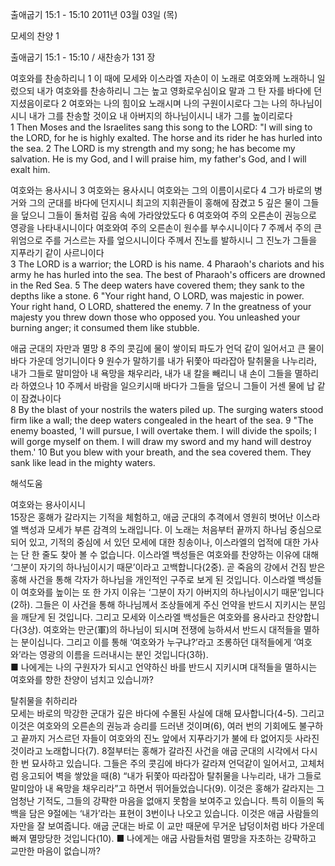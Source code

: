 출애굽기 15:1 - 15:10 
2011년 03월 03일 (목)

모세의 찬양 1



출애굽기 15:1 - 15:10 / 새찬송가 131 장


여호와를 찬송하리니
1 이 때에 모세와 이스라엘 자손이 이 노래로 여호와께 노래하니 일렀으되 내가 여호와를 찬송하리니 그는 높고 영화로우심이요 말과 그 탄 자를 바다에 던지셨음이로다 2 여호와는 나의 힘이요 노래시며 나의 구원이시로다 그는 나의 하나님이시니 내가 그를 찬송할 것이요 내 아버지의 하나님이시니 내가 그를 높이리로다  
1 Then Moses and the Israelites sang this song to the LORD: "I will sing to the LORD, for he is highly exalted. The horse and its rider he has hurled into the sea. 2 The LORD is my strength and my song; he has become my salvation. He is my God, and I will praise him, my father's God, and I will exalt him.

여호와는 용사시니
3 여호와는 용사시니 여호와는 그의 이름이시로다 4 그가 바로의 병거와 그의 군대를 바다에 던지시니 최고의 지휘관들이 홍해에 잠겼고 5 깊은 물이 그들을 덮으니 그들이 돌처럼 깊음 속에 가라앉았도다 6 여호와여 주의 오른손이 권능으로 영광을 나타내시니이다 여호와여 주의 오른손이 원수를 부수시니이다 7 주께서 주의 큰 위엄으로 주를 거스르는 자를 엎으시니이다 주께서 진노를 발하시니 그 진노가 그들을 지푸라기 같이 사르니이다  
3 The LORD is a warrior; the LORD is his name. 4 Pharaoh's chariots and his army he has hurled into the sea. The best of Pharaoh's officers are drowned in the Red Sea. 5 The deep waters have covered them; they sank to the depths like a stone. 6 "Your right hand, O LORD, was majestic in power. Your right hand, O LORD, shattered the enemy. 7 In the greatness of your majesty you threw down those who opposed you. You unleashed your burning anger; it consumed them like stubble. 

애굽 군대의 자만과 멸망
8 주의 콧김에 물이 쌓이되 파도가 언덕 같이 일어서고 큰 물이 바다 가운데 엉기니이다 9 원수가 말하기를 내가 뒤쫓아 따라잡아 탈취물을 나누리라, 내가 그들로 말미암아 내 욕망을 채우리라, 내가 내 칼을 빼리니 내 손이 그들을 멸하리라 하였으나 10 주께서 바람을 일으키시매 바다가 그들을 덮으니 그들이 거센 물에 납 같이 잠겼나이다  
8 By the blast of your nostrils the waters piled up. The surging waters stood firm like a wall; the deep waters congealed in the heart of the sea. 9 "The enemy boasted, 'I will pursue, I will overtake them. I will divide the spoils; I will gorge myself on them. I will draw my sword and my hand will destroy them.' 10 But you blew with your breath, and the sea covered them. They sank like lead in the mighty waters.

해석도움





여호와는 용사이시니  
15장은 홍해가 갈라지는 기적을 체험하고, 애굽 군대의 추격에서 영원히 벗어난 이스라엘 백성과 모세가 부른 감격의 노래입니다. 이 노래는 처음부터 끝까지 하나님 중심으로 되어 있고, 기적의 중심에 서 있던 모세에 대한 칭송이나, 이스라엘의 업적에 대한 가사는 단 한 줄도 찾아 볼 수 없습니다. 이스라엘 백성들은 여호와를 찬양하는 이유에 대해 ‘그분이 자기의 하나님이시기 때문’이라고 고백합니다(2중). 곧 죽음의 강에서 건짐 받은 홍해 사건을 통해 각자가 하나님을 개인적인 구주로 보게 된 것입니다. 이스라엘 백성들이 여호와를 높이는 또 한 가지 이유는 ‘그분이 자기 아버지의 하나님이시기 때문’입니다(2하). 그들은 이 사건을 통해 하나님께서 조상들에게 주신 언약을 반드시 지키시는 분임을 깨닫게 된 것입니다. 그리고 모세와 이스라엘 백성들은 여호와를 용사라고 찬양합니다(3상). 여호와는 만군(軍)의 하나님이 되시며 전쟁에 능하셔서 반드시 대적들을 멸하는 분이십니다. 그리고 이를 통해 ‘여호와가 누구냐?’라고 조롱하던 대적들에게 ‘여호와’라는 영광의 이름을 드러내시는 분인 것입니다(3하).  
■ 나에게는 나의 구원자가 되시고 언약하신 바를 반드시 지키시며 대적들을 멸하시는 여호와를 향한 찬양이 넘치고 있습니까? 

탈취물을 취하리라  
모세는 바로의 막강한 군대가 깊은 바다에 수몰된 사실에 대해 묘사합니다(4-5). 그리고 이것은 여호와의 오른손의 권능과 승리를 드러낸 것이며(6), 여러 번의 기회에도 불구하고 끝까지 거스르던 자들이 여호와의 진노 앞에서 지푸라기가 불에 타 없어지듯 사라진 것이라고 노래합니다(7). 8절부터는 홍해가 갈라진 사건을 애굽 군대의 시각에서 다시 한 번 묘사하고 있습니다. 그들은 주의 콧김에 바다가 갈라져 언덕같이 일어서고, 고체처럼 응고되어 벽을 쌓았을 때(8) “내가 뒤쫓아 따라잡아 탈취물을 나누리라, 내가 그들로 말미암아 내 욕망을 채우리라”고 하면서 뛰어들었습니다(9). 이것은 홍해가 갈라지는 그 엄청난 기적도, 그들의 강퍅한 마음을 없애지 못함을 보여주고 있습니다. 특히 이들의 독백을 담은 9절에는 ‘내가’라는 표현이 3번이나 나오고 있습니다. 이것은 애굽 사람들의 자만을 잘 보여줍니다. 애굽 군대는 바로 이 교만 때문에 무거운 납덩이처럼 바다 가운데 빠져 멸망당한 것입니다(10).
■ 나에게는 애굽 사람들처럼 멸망을 자초하는 강퍅하고 교만한 마음이 없습니까?